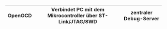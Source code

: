| **OpenOCD** | Verbindet PC mit dem Mikrocontroller über ST-Link/JTAG/SWD | zentraler Debug-Server |
| ----------- | ---------------------------------------------------------- | ---------------------- |